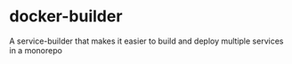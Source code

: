 # docker-builder
A service-builder that makes it easier to build and deploy multiple services in a monorepo
